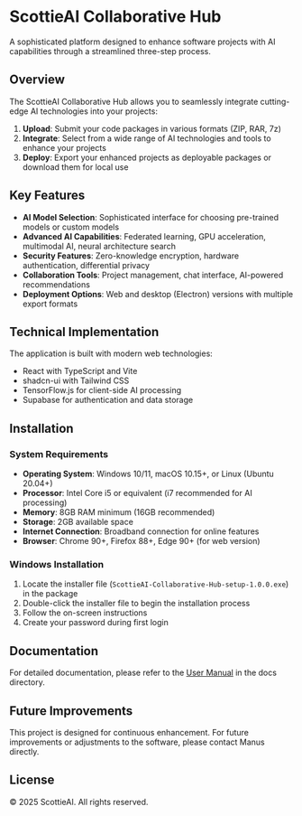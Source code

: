# ScottieAI Collaborative Hub

A sophisticated platform designed to enhance software projects with AI capabilities through a streamlined three-step process.

## Overview

The ScottieAI Collaborative Hub allows you to seamlessly integrate cutting-edge AI technologies into your projects:

1. **Upload**: Submit your code packages in various formats (ZIP, RAR, 7z)
2. **Integrate**: Select from a wide range of AI technologies and tools to enhance your projects
3. **Deploy**: Export your enhanced projects as deployable packages or download them for local use

## Key Features

- **AI Model Selection**: Sophisticated interface for choosing pre-trained models or custom models
- **Advanced AI Capabilities**: Federated learning, GPU acceleration, multimodal AI, neural architecture search
- **Security Features**: Zero-knowledge encryption, hardware authentication, differential privacy
- **Collaboration Tools**: Project management, chat interface, AI-powered recommendations
- **Deployment Options**: Web and desktop (Electron) versions with multiple export formats

## Technical Implementation

The application is built with modern web technologies:
- React with TypeScript and Vite
- shadcn-ui with Tailwind CSS
- TensorFlow.js for client-side AI processing
- Supabase for authentication and data storage

## Installation

### System Requirements
- **Operating System**: Windows 10/11, macOS 10.15+, or Linux (Ubuntu 20.04+)
- **Processor**: Intel Core i5 or equivalent (i7 recommended for AI processing)
- **Memory**: 8GB RAM minimum (16GB recommended)
- **Storage**: 2GB available space
- **Internet Connection**: Broadband connection for online features
- **Browser**: Chrome 90+, Firefox 88+, Edge 90+ (for web version)

### Windows Installation
1. Locate the installer file (`ScottieAI-Collaborative-Hub-setup-1.0.0.exe`) in the package
2. Double-click the installer file to begin the installation process
3. Follow the on-screen instructions
4. Create your password during first login

## Documentation

For detailed documentation, please refer to the [User Manual](docs/ScottieAI-Collaborative-Hub-Manual.md) in the docs directory.

## Future Improvements

This project is designed for continuous enhancement. For future improvements or adjustments to the software, please contact Manus directly.

## License

© 2025 ScottieAI. All rights reserved.
